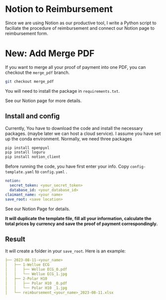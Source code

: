 # Notion to Reimbursement
Since we are using Notion as our productive tool, I write a Python script to faciliate the procedure of reimbursement and connect our Notion page to reimbursement form.

# New: Add Merge PDF
If you want to merge all your proof of payment into one PDF, you can checkout the `merge_pdf` branch.

```bash
git checkout merge_pdf
``` 
You will need to install the package in `requirements.txt`.

See our Notion page for more details.
##  Install and config
Currently, You have to download the code and install the necessary packages. (maybe later we can host a cloud service). I assume you have set up the conda environment. Normally, we need three packages

```bash
pip install openpyxl
pip install loguru
pip install notion_client
```

Before running the code, you have first enter your info. Copy `config-template.yaml` to `config.yaml` .

```yaml
notion:
  secret_token: <your_secret_token>
  database_id: <your_database_id>
claimant_name: <your name>
save_root: <save location>
```

See our Notion Page for details.

**It will duplicate the template file, fill all your information, calculate the total prices by currency and save the proof of payment correspondingly.**

## Result

It will create a folder in your `save_root`. Here is an example:

```yaml
├── 2023-08-11-<your_name>
│   ├── 1-Wellue ECG
│   │   ├── Wellue ECG_0.pdf
│   │   └── Wellue ECG_1.jpg
│   ├── 2-Polar H10 
│   │   ├── Polar H10 _0.pdf
│   │   └── Polar H10 _1.jpg
│   └── reimbursement_<your_name>_2023-08-11.xlsx
```

